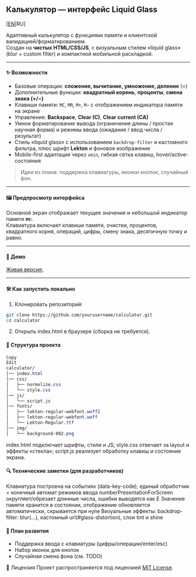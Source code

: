 ## Калькулятор — интерфейс Liquid Glass

[[EN](./README.md)|RU]

Адаптивный калькулятор с функциями памяти и клиентской валидацией/форматированием.  
Создан на **чистых HTML/CSS/JS**, с визуальным стилем «liquid glass» (blur + custom filter) и компактной мобильной раскладкой.

---

#### ✨ Возможности
- Базовые операции: **сложение, вычитание, умножение, деление** (=)
- Дополнительные функции: **квадратный корень**, **проценты**, **смена знака (+/−)**
- Клавиши памяти: `MC`, `MR`, `M+`, `M−` с отображением индикатора памяти на экране
- Управление: **Backspace**, **Clear (C)**, **Clear current (CA)**
- Умное форматирование вывода (ограничение длины / простая научная форма) и режимы ввода (ожидание / ввод числа / результат)
- Стиль «liquid glass» с использованием `backdrop-filter` и кастомного фильтра, плюс шрифт **Lekton** и фоновое изображение
- Mobile-first адаптация через `vmin`, гибкая сетка клавиш, hover/active-состояния

> Идеи из плана: поддержка клавиатуры, иконки кнопок, случайный фон.

---

#### 🖼 Предпросмотр интерфейса
Основной экран отображает текущее значение и небольшой индикатор памяти **m:**.  
Клавиатура включает клавиши памяти, очистки, процентов, квадратного корня, операций, цифры, смену знака, десятичную точку и равно.

---

#### 🚀 Демо
[Живая версия:](https://stasganiev.github.io/calculator/)

---

#### 🛠 Как запустить локально
1) Клонировать репозиторий:

```bash
git clone https://github.com/yourusername/calculator.git
cd calculator
```

2) Открыть index.html в браузере (сборка не требуется).

#### 📂 Структура проекта
```css
Copy
Edit
calculator/
│── index.html
│── css/
│   ├── normolize.css
│   └── style.css
│── js/
│   └── script.js
│── fonts/
│   ├── lekton-regular-webfont.woff2
│   ├── lekton-regular-webfont.woff
│   └── Lekton-Regular.ttf
│── img/
│   └── background-002.png
```

index.html подключает шрифты, стили и JS;
style.css отвечает за layout и эффекты «стекла»;
script.js реализует обработку клавиш и состояние экрана.

#### 🔍 Технические заметки (для разработчиков)
Клавиатура построена на событиях (data-key-code), единый обработчик + конечный автомат режимов ввода
numberPresentationForScreen округляет/обрезает длинные числа, ошибки выводятся как E
Значение памяти хранится в состоянии, отображение обновляется автоматически, скрывается при нуле
Визуальные эффекты: backdrop-filter: blur(...), кастомный url(#glass-distortion), слои tint и shine

#### 🧭 План развития
- Поддержка ввода с клавиатуры (цифры/операции/enter/esc)
- Набор иконок для кнопок
- Случайная смена фона
(см. TODO)

📜 Лицензия
Проект распространяется под лицензией [MIT License](./LICENSE).
